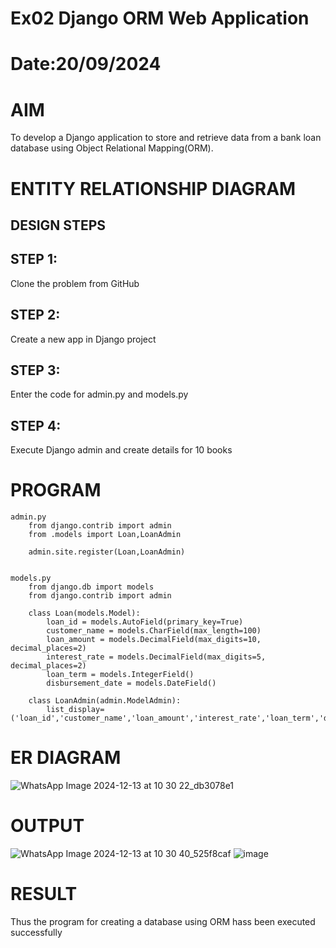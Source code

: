 # Ex02 Django ORM Web Application
# Date:20/09/2024
# AIM
To develop a Django application to store and retrieve data from a bank loan database using Object Relational Mapping(ORM).

# ENTITY RELATIONSHIP DIAGRAM
## DESIGN STEPS
## STEP 1:
Clone the problem from GitHub

## STEP 2:
Create a new app in Django project

## STEP 3:
Enter the code for admin.py and models.py

## STEP 4:
Execute Django admin and create details for 10 books

# PROGRAM
    admin.py
        from django.contrib import admin
        from .models import Loan,LoanAdmin
        
        admin.site.register(Loan,LoanAdmin)
    
    
    models.py
        from django.db import models
        from django.contrib import admin
        
        class Loan(models.Model):
            loan_id = models.AutoField(primary_key=True)
            customer_name = models.CharField(max_length=100)
            loan_amount = models.DecimalField(max_digits=10, decimal_places=2)
            interest_rate = models.DecimalField(max_digits=5, decimal_places=2)
            loan_term = models.IntegerField()
            disbursement_date = models.DateField()
        
        class LoanAdmin(admin.ModelAdmin):
            list_display=('loan_id','customer_name','loan_amount','interest_rate','loan_term','disbursement_date')


# ER DIAGRAM

![WhatsApp Image 2024-12-13 at 10 30 22_db3078e1](https://github.com/user-attachments/assets/73e275f7-1d5b-44ef-9aae-1905e56266ae)

# OUTPUT
![WhatsApp Image 2024-12-13 at 10 30 40_525f8caf](https://github.com/user-attachments/assets/9cce9b4f-d2f5-4240-a1c1-2b8ecf9d4838)
![image](https://github.com/user-attachments/assets/df8e9157-d719-4652-ada0-5759e3a16c59)

# RESULT
Thus the program for creating a database using ORM hass been executed successfully
